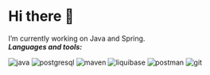 # Hi there 👋

<!--
**Manikgog/Manikgog** is a ✨ _special_ ✨ repository because its `README.md` (this file) appears on your GitHub profile.

Here are some ideas to get you started:

- 🔭 I’m currently working on ...
- 🌱 I’m currently learning ...
- 👯 I’m looking to collaborate on ...
- 🤔 I’m looking for help with ...
- 💬 Ask me about ...
- 📫 How to reach me: ...
- 😄 Pronouns: ...
- ⚡ Fun fact: ...
-->
I’m currently working on Java and Spring.    
***Languages and tools:***

![java](https://github.com/user-attachments/assets/6761eca7-0800-4782-9660-e3a5a9df3579)
![postgresql](https://github.com/user-attachments/assets/0f3c6c91-3b11-44c2-ad28-bf49cebceec7)
![maven](https://github.com/user-attachments/assets/a8375103-5e93-4d62-88d2-161397483f01)
![liquibase](https://github.com/user-attachments/assets/380094b0-57cb-49c7-8fac-061c81748979)
![postman](https://github.com/user-attachments/assets/c82ff0fd-b0b7-4ee8-bd67-caccaf977414)
![git](https://github.com/user-attachments/assets/df2da32b-d487-4092-9d3a-952b3a26662f)


